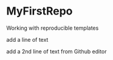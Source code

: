 # MyFirstRepo
Working with reproducible templates

add a line of text

add a 2nd line of text from Github editor
